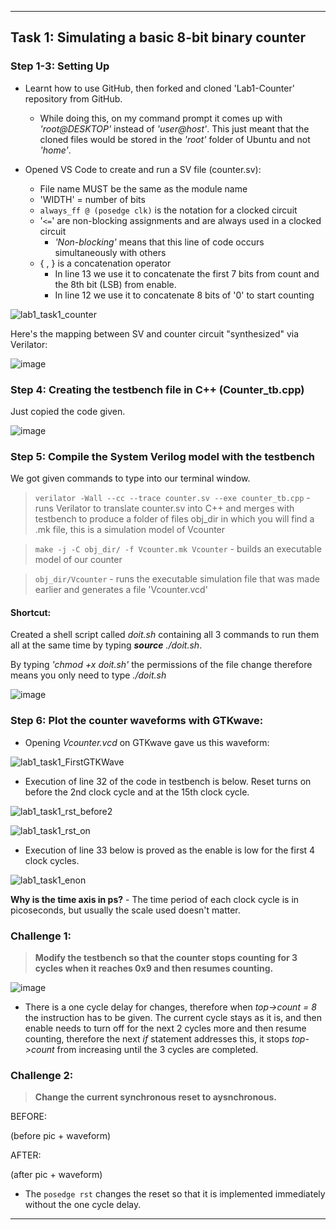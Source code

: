 
---
## Task 1: Simulating a basic 8-bit binary counter

### **Step 1-3:** Setting Up

- Learnt how to use GitHub, then forked and cloned 'Lab1-Counter' repository from GitHub. 
    - While doing this, on my command prompt it comes up with *'root@DESKTOP'* instead of *'user@host'*. This just meant that the cloned files would be stored in the *'root'* folder of Ubuntu and not *'home'*.


- Opened VS Code to create and run a SV file (counter.sv):
    - File name MUST be the same as the module name
    - 'WIDTH' = number of bits
    - `always_ff @ (posedge clk)` is the notation for a clocked circuit
    - '`<=`' are non-blocking assignments and are always used in a clocked circuit
        - *'Non-blocking'* means that this line of code occurs simultaneously with others
    - { , } is a concatenation operator
        - In line 13 we use it to concatenate the first 7 bits from count and the 8th bit (LSB) from enable.
        - In line 12 we use it to concatenate 8 bits of '0' to start counting
    
![lab1_task1_counter](https://user-images.githubusercontent.com/93614234/199852355-eb93f9b0-f52a-4d05-9b6d-848252911ad2.png)

Here's the mapping between SV and counter circuit "synthesized" via Verilator:

![image](https://user-images.githubusercontent.com/93614234/199852708-b3ea379d-ece5-4e15-99d7-20295f58b049.png)


### **Step 4:** Creating the testbench file in C++ (Counter_tb.cpp)

Just copied the code given.

![image](https://user-images.githubusercontent.com/93614234/199852783-d8c3ceca-8893-4989-9505-fca9d7bb9b7b.png)


### **Step 5:** Compile the System Verilog model with the testbench

We got given commands to type into our terminal window. 

> `verilator -Wall --cc --trace counter.sv --exe counter_tb.cpp` - runs Verilator to translate counter.sv into C++ and merges with testbench to produce a folder of files obj_dir in which you will find a .mk file, this is a simulation model of Vcounter

> `make -j -C obj_dir/ -f Vcounter.mk Vcounter` - builds an executable model of our counter

> `obj_dir/Vcounter` - runs the executable simulation file that was made earlier and generates a file 'Vcounter.vcd'

#### **Shortcut:**

Created a shell script called *doit.sh* containing all 3 commands to run them all at the same time by typing ***source**  ./doit.sh*.

By typing *'chmod +x doit.sh'* the permissions of the file change therefore means you only need to type *./doit.sh*

![image](https://user-images.githubusercontent.com/93614234/199853103-03c12aba-90fb-4143-a1ef-cad5cd3cae2b.png)

### **Step 6:** Plot the counter waveforms with GTKwave:

- Opening *Vcounter.vcd* on GTKwave gave us this waveform: 

![lab1_task1_FirstGTKWave](https://user-images.githubusercontent.com/93614234/199853158-eee664e1-2840-412b-b7b3-648237daf10d.png)

- Execution of line 32 of the code in testbench is below. Reset turns on before the 2nd clock cycle and at the 15th clock cycle.

![lab1_task1_rst_before2](https://user-images.githubusercontent.com/93614234/199853238-2da0aef0-7980-4eb4-89b2-adf0550b7cf1.png)

![lab1_task1_rst_on](https://user-images.githubusercontent.com/93614234/199853213-8c91a378-636e-4f28-806b-daab717a25c4.png)

- Execution of line 33 below is proved as the enable is low for the first 4 clock cycles.

![lab1_task1_enon](https://user-images.githubusercontent.com/93614234/199853264-f187d4d3-f109-44ee-a5ef-2c8f6f305d47.png)

**Why is the time axis in ps?** - The time period of each clock cycle is in picoseconds, but usually the scale used doesn't matter.

### **Challenge 1:** 

> **Modify the testbench so that the counter stops counting for 3 cycles when it reaches 0x9 and then resumes counting.**

![image](https://user-images.githubusercontent.com/93614234/199853514-8f9b0e3d-afdb-4b82-a176-0c9282020a42.png)

- There is a one cycle delay for changes, therefore when *top->count = 8* the instruction has to be given. The current cycle stays as it is, and then enable needs to turn off for the next 2 cycles more and then resume counting, therefore the next *if* statement addresses this, it stops *top->count* from increasing until the 3 cycles are completed.  

### **Challenge 2:** 

> **Change the current synchronous reset to aysnchronous.**

BEFORE:

(before pic + waveform)

AFTER:

(after pic + waveform)

- The `posedge rst` changes the reset so that it is implemented immediately without the one cycle delay.

---
